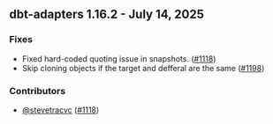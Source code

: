 ## dbt-adapters 1.16.2 - July 14, 2025

### Fixes

- Fixed hard-coded quoting issue in snapshots. ([#1118](https://github.com/dbt-labs/dbt-adapters/issues/1118))
- Skip cloning objects if the target and defferal are the same ([#1198](https://github.com/dbt-labs/dbt-adapters/issues/1198))

### Contributors
- [@stevetracvc](https://github.com/stevetracvc) ([#1118](https://github.com/dbt-labs/dbt-adapters/issues/1118))
